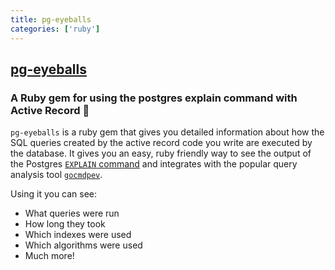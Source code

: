 ```yaml
---
title: pg-eyeballs
categories: ['ruby']
---
```

## [pg-eyeballs](https://github.com/bradurani/pg-eyeballs)

### A Ruby gem for using the postgres explain command with Active Record :eyes:


`pg-eyeballs` is a ruby gem that gives you detailed information about how the
SQL queries created by the active record code you write are executed by the database.
It gives you an easy, ruby friendly way to see the output of the Postgres
[`EXPLAIN` command](https://www.postgresql.org/docs/9.4/static/using-explain.html) and integrates with the popular query analysis tool [`gocmdpev`](https://github.com/simon-engledew/gocmdpev).

Using it you can see:
- What queries were run
- How long they took
- Which indexes were used
- Which algorithms were used
- Much more!
